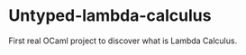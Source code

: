 Untyped-lambda-calculus
=======================

First real OCaml project to discover what is Lambda Calculus.
